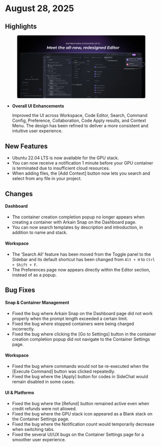 # August 28, 2025

## Highlights

<figure><img src="../../.gitbook/assets/image (50) (1).png" alt=""><figcaption></figcaption></figure>

*   **Overall UI Enhancements**

    Improved the UI across Workspace, Code Editor, Search, Command Config, Preference, Collaboration, Code Apply results, and Context Menu. The design has been refined to deliver a more consistent and intuitive user experience.

## New Features

* Ubuntu 22.04 LTS is now available for the GPU stack.
* You can now receive a notification 1 minute before your GPU container is terminated due to insufficient cloud resources.
* When adding files, the \[Add Context] button now lets you search and select from any file in your project.

## **Changes**

#### Dashboard

* The container creation completion popup no longer appears when creating a container with Arkain Snap on the Dashboard page.
* You can now search templates by description and introduction, in addition to name and stack.

#### Workspace

* The ‘Search All’ feature has been moved from the Toggle panel to the Sidebar and its default shortcut has been changed from `Alt + H` to `Ctrl + Shift + F`.
* The Preferences page now appears directly within the Editor section, instead of as a popup.

## Bug Fixes

#### Snap & Container Management

* Fixed the bug where Arkain Snap on the Dashboard page did not work properly when the prompt length exceeded a certain limit.
* Fixed the bug where stopped containers were being charged incorrectly.
* Fixed the bug where clicking the \[Go to Settings] button in the container creation completion popup did not navigate to the Container Settings page.

#### Workspace

* Fixed the bug where commands would not be re-executed when the \[Execute Command] button was clicked repeatedly.
* Fixed the bug where the \[Apply] button for codes in SideChat would remain disabled in some cases.

#### UI & Platforms

* Fixed the bug where the \[Refund] button remained active even when credit refunds were not allowed.
* Fixed the bug where the GPU stack icon appeared as a Blank stack on the Container Settings page.
* Fixed the bug where the Notification count would temporarily decrease when switching tabs.
* Fixed the several UI/UX bugs on the Container Settings page for a smoother user experience.
